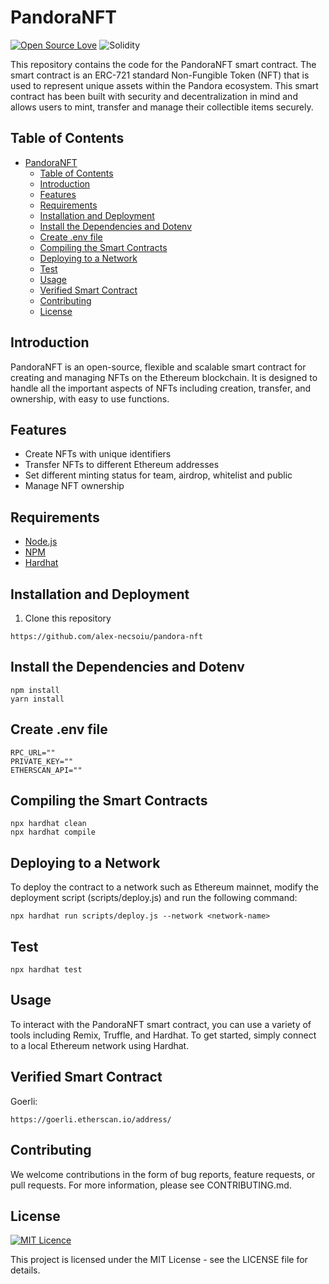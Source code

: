 # PandoraNFT
[![Open Source Love](https://badges.frapsoft.com/os/v2/open-source.svg?v=103)](https://github.com/ellerbrock/open-source-badges/)
![Solidity](https://img.shields.io/badge/Solidity-%23363636.svg?style=for-the-badge&logo=solidity&logoColor=white)


This repository contains the code for the PandoraNFT smart contract. The smart contract is an ERC-721 standard Non-Fungible Token (NFT) that is used to represent unique assets within the Pandora ecosystem.  This smart contract has been built with security and decentralization in mind and allows users to mint, transfer and manage their collectible items securely.

## Table of Contents
- [PandoraNFT](#pandoranft)
  - [Table of Contents](#table-of-contents)
  - [Introduction](#introduction)
  - [Features](#features)
  - [Requirements](#requirements)
  - [Installation and Deployment](#installation-and-deployment)
  - [Install the Dependencies and Dotenv](#install-the-dependencies-and-dotenv)
  - [Create .env file](#create-env-file)
  - [Compiling the Smart Contracts](#compiling-the-smart-contracts)
  - [Deploying to a Network](#deploying-to-a-network)
  - [Test](#test)
  - [Usage](#usage)
  - [Verified Smart Contract](#verified-smart-contract)
  - [Contributing](#contributing)
  - [License](#license)

## Introduction

PandoraNFT is an open-source, flexible and scalable smart contract for creating and managing NFTs on the Ethereum blockchain. It is designed to handle all the important aspects of NFTs including creation, transfer, and ownership, with easy to use functions.

## Features

- Create NFTs with unique identifiers
- Transfer NFTs to different Ethereum addresses
- Set different minting status for team, airdrop, whitelist and public
- Manage NFT ownership

## Requirements

- [Node.js](https://nodejs.org/en/)
- [NPM](https://www.npmjs.com/)
- [Hardhat](https://hardhat.org/)

## Installation and Deployment

1. Clone this repository
   
```shell
https://github.com/alex-necsoiu/pandora-nft
```

## Install the Dependencies and Dotenv

```shell
npm install
yarn install
```

## Create .env file

```shell
RPC_URL=""
PRIVATE_KEY=""
ETHERSCAN_API=""
```

## Compiling the Smart Contracts

```shell
npx hardhat clean
npx hardhat compile
```


## Deploying to a Network

To deploy the contract to a network such as Ethereum mainnet, modify the deployment script (scripts/deploy.js) and run the following command:

```shell
npx hardhat run scripts/deploy.js --network <network-name>
```

## Test

```shell
npx hardhat test
```

## Usage

To interact with the PandoraNFT smart contract, you can use a variety of tools including Remix, Truffle, and Hardhat. To get started, simply connect to a local Ethereum network using Hardhat.

## Verified Smart Contract

Goerli:
```shell
https://goerli.etherscan.io/address/
```

## Contributing

We welcome contributions in the form of bug reports, feature requests, or pull requests. For more information, please see CONTRIBUTING.md.

## License
[![MIT Licence](https://badges.frapsoft.com/os/mit/mit.svg?v=103)](https://opensource.org/licenses/mit-license.php)

This project is licensed under the MIT License - see the LICENSE file for details.